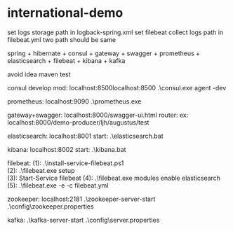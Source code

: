 # international-demo

set logs storage path in logback-spring.xml
set filebeat collect logs path in filebeat.yml
two path should be same

spring + hibernate + consul + gateway + swagger + prometheus + elasticsearch + filebeat + kibana + kafka

avoid idea maven test

consul develop mod: localhost:8500localhost:8500     .\consul.exe agent -dev

prometheus: localhost:9090     .\prometheus.exe

gateway+swagger: localhost:8000/swagger-ui.html     router: ex: localhost:8000/demo-producer/ljh/augustus/test

elasticsearch: localhost:8001     start: .\elasticsearch.bat

kibana: localhost:8002     start: .\kibana.bat

filebeat: (1): .\install-service-filebeat.ps1     
          (2): .\filebeat.exe setup     
          (3): Start-Service filebeat
          (4): .\filebeat.exe modules enable elasticsearch     
          (5): .\filebeat.exe -e -c filebeat.yml

zookeeper: localhost:2181     .\zookeeper-server-start .\config\zookeeper.properties

kafka: .\kafka-server-start .\config\server.properties





